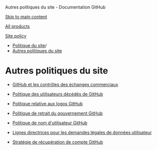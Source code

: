 Autres politiques du site - Documentation GitHub

[Skip to main content](#main-content)

[All products](/fr)

[Site policy](/site-policy)

* [Politique du site](/fr/site-policy)/
* [Autres politiques du site](/fr/site-policy/other-site-policies)

Autres politiques du site
==========

* [GitHub et les contrôles des échanges commerciaux](/fr/site-policy/other-site-policies/github-and-trade-controls)

* [Politique des utilisateurs décédés de GitHub](/fr/site-policy/other-site-policies/github-deceased-user-policy)

* [Politique relative aux logos GitHub](/fr/site-policy/other-site-policies/github-logo-policy)

* [Politique de retrait du gouvernement GitHub](/fr/site-policy/other-site-policies/github-government-takedown-policy)

* [Politique de nom d'utilisateur GitHub](/fr/site-policy/other-site-policies/github-username-policy)

* [Lignes directrices pour les demandes légales de données utilisateur](/fr/site-policy/other-site-policies/guidelines-for-legal-requests-of-user-data)

* [Stratégie de récupération de compte GitHub](/fr/site-policy/other-site-policies/github-account-recovery-policy)
